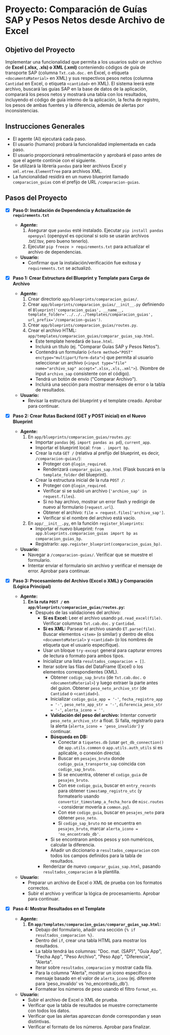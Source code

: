 # Proyecto: Comparación de Guías SAP y Pesos Netos desde Archivo de Excel

## Objetivo del Proyecto
Implementar una funcionalidad que permita a los usuarios subir un archivo de **Excel (.xlsx, .xls) o XML (.xml)** conteniendo códigos de guía de transporte SAP (columna `Txt.cab.doc.` en Excel, o etiqueta `<documentoMaterial>` en XML) y sus respectivos pesos netos (columna `Cantidad` en Excel, o etiqueta `<cantidad>` en XML). El sistema leerá este archivo, buscará las guías SAP en la base de datos de la aplicación, comparará los pesos netos y mostrará una tabla con los resultados, incluyendo el código de guía interno de la aplicación, la fecha de registro, los pesos de ambas fuentes y la diferencia, además de alertas por inconsistencias.

## Instrucciones Generales
- El agente (AI) ejecutará cada paso.
- El usuario (humano) probará la funcionalidad implementada en cada paso.
- El usuario proporcionará retroalimentación y aprobará el paso antes de que el agente continúe con el siguiente.
- Se utilizará la librería `pandas` para leer archivos Excel y `xml.etree.ElementTree` para archivos XML.
- La funcionalidad residirá en un nuevo blueprint llamado `comparacion_guias` con el prefijo de URL `/comparacion-guias`.

## Pasos del Proyecto

- [x] **Paso 0: Instalación de Dependencia y Actualización de `requirements.txt`**
    -   **Agente:**
        1.  Asegurar que `pandas` esté instalado. Ejecutar `pip install pandas openpyxl` (openpyxl es opcional si solo se usarán archivos .txt/.tsv, pero bueno tenerlo).
        2.  Ejecutar `pip freeze > requirements.txt` para actualizar el archivo de dependencias.
    -   **Usuario:**
        - Confirmar que la instalación/verificación fue exitosa y `requirements.txt` se actualizó.

- [x] **Paso 1: Crear Estructura del Blueprint y Template para Carga de Archivo**
    -   **Agente:**
        1.  Crear directorio `app/blueprints/comparacion_guias/`.
        2.  Crear `app/blueprints/comparacion_guias/__init__.py` definiendo el `Blueprint('comparacion_guias', __name__, template_folder='../../../templates/comparacion_guias', url_prefix='/comparacion-guias')`.
        3.  Crear `app/blueprints/comparacion_guias/routes.py`.
        4.  Crear el archivo HTML: `app/templates/comparacion_guias/comparar_guias_sap.html`.
            *   Este template heredará de `base.html`.
            *   Incluirá un título (ej. "Comparar Guías SAP y Pesos Netos").
            *   Contendrá un formulario (`<form method="POST" enctype="multipart/form-data">`) que permita al usuario seleccionar un archivo (`<input type="file" name="archivo_sap" accept=".xlsx,.xls,.xml">`). (Nombre de input `archivo_sap` consistente con el código).
            *   Tendrá un botón de envío ("Comparar Archivo").
            *   Incluirá una sección para mostrar mensajes de error o la tabla de resultados.
    -   **Usuario:**
        - Revisar la estructura del blueprint y el template creado. Aprobar para continuar.

- [x] **Paso 2: Crear Rutas Backend (GET y POST inicial) en el Nuevo Blueprint**
    -   **Agente:**
        1.  En `app/blueprints/comparacion_guias/routes.py`:
            *   Importar `pandas` (ej. `import pandas as pd`), `current_app`.
            *   Importar el blueprint local: `from . import bp`.
            *   Crear la ruta `GET /` (relativa al prefijo del blueprint, es decir, `/comparacion-guias/`):
                *   Proteger con `@login_required`.
                *   Renderizará `comparar_guias_sap.html` (Flask buscará en la `template_folder` del blueprint).
            *   Crear la estructura inicial de la ruta `POST /`:
                *   Proteger con `@login_required`.
                *   Verificar si se subió un archivo (`'archivo_sap' in request.files`).
                *   Si no hay archivo, mostrar un error flash y redirigir de nuevo al formulario (`request.url`).
                *   Obtener el archivo: `file = request.files['archivo_sap']`.
                *   Verificar si el nombre del archivo está vacío.
        2.  En `app/__init__.py`, en la función `register_blueprints`:
            *   Importar el nuevo blueprint: `from app.blueprints.comparacion_guias import bp as comparacion_guias_bp`.
            *   Registrarlo: `app.register_blueprint(comparacion_guias_bp)`.
    -   **Usuario:**
        -   Navegar a `/comparacion-guias/`. Verificar que se muestre el formulario.
        -   Intentar enviar el formulario sin archivo y verificar el mensaje de error. Aprobar para continuar.

- [x] **Paso 3: Procesamiento del Archivo (Excel o XML) y Comparación (Lógica Principal)**
    -   **Agente:**
        1.  **En la ruta `POST /` en `app/blueprints/comparacion_guias/routes.py`:**
            *   Después de las validaciones del archivo:
                *   **Si es Excel:** Leer el archivo usando `pd.read_excel(file)`. Verificar columnas `Txt.cab.doc.` y `Cantidad`.
                *   **Si es XML:** Parsear el archivo usando `ET.parse(file)`. Buscar elementos `<item>` (o similar) y dentro de ellos `<documentoMaterial>` y `<cantidad>` (o los nombres de etiqueta que el usuario especifique).
                *   Usar un bloque `try-except` general para capturar errores de lectura o formato para ambos tipos.
                *   Inicializar una lista `resultados_comparacion = []`.
                *   Iterar sobre las filas del DataFrame (Excel) o los elementos correspondientes (XML).
                    *   Obtener `codigo_sap_bruto` (de `Txt.cab.doc.` o `<documentoMaterial>`) y luego extraer la parte antes del guion. Obtener `peso_neto_archivo_str` (de `Cantidad` o `<cantidad>`).
                    *   Inicializar `codigo_guia_app = '-'`, `fecha_registro_app = '-'`, `peso_neto_app_str = '-'`, `diferencia_peso_str = '-'`, `alerta_icono = ''`.
                    *   **Validación del peso del archivo:** Intentar convertir `peso_neto_archivo_str` a float. Si falla, registrarlo para la alerta (`alerta_icono = 'peso_invalido'`) y continuar.
                    *   **Búsqueda en DB:**
                        *   Conectar a `tiquetes.db` (usar `get_db_connection()` de `app.utils.common` o `app.utils.auth_utils` si es aplicable, o conexión directa).
                        *   Buscar en `pesajes_bruto` donde `codigo_guia_transporte_sap` coincida con `codigo_sap_bruto`.
                        *   Si se encuentra, obtener el `codigo_guia` de `pesajes_bruto`.
                        *   Con ese `codigo_guia`, buscar en `entry_records` para obtener `timestamp_registro_utc` (y formatearlo usando `convertir_timestamp_a_fecha_hora` de `misc.routes` - considerar moverla a `common.py`).
                        *   Con ese `codigo_guia`, buscar en `pesajes_neto` para obtener `peso_neto`.
                        *   Si `codigo_sap_bruto` no se encuentra en `pesajes_bruto`, marcar `alerta_icono = 'no_encontrado_db'`.
                    *   Si se encontraron ambos pesos y son numéricos, calcular la diferencia.
                    *   Añadir un diccionario a `resultados_comparacion` con todos los campos definidos para la tabla de resultados.
                *   Renderizar de nuevo `comparar_guias_sap.html`, pasando `resultados_comparacion` a la plantilla.
    -   **Usuario:**
        -   Preparar un archivo de Excel o XML de prueba con los formatos correctos.
        -   Subir el archivo y verificar la lógica de procesamiento. Aprobar para continuar.

- [x] **Paso 4: Mostrar Resultados en el Template**
    -   **Agente:**
        1.  **En `app/templates/comparacion_guias/comparar_guias_sap.html`:**
            *   Debajo del formulario, añadir una sección `{% if resultados_comparacion %}`.
            *   Dentro del `if`, crear una tabla HTML para mostrar los resultados.
            *   La tabla tendrá las columnas: "Doc. mat. (SAP)", "Guía App", "Fecha App", "Peso Archivo", "Peso App", "Diferencia", "Alerta".
            *   Iterar sobre `resultados_comparacion` y mostrar cada fila.
            *   Para la columna "Alerta", mostrar un icono específico o mensaje basado en el valor de `alerta_icono` (ej. diferente para 'peso_invalido' vs 'no_encontrado_db').
            *   Formatear los números de peso usando el filtro `format_es`.
    -   **Usuario:**
        -   Subir el archivo de Excel o XML de prueba.
        -   Verificar que la tabla de resultados se muestre correctamente con todos los datos.
        -   Verificar que las alertas aparezcan donde correspondan y sean distintivas.
        -   Verificar el formato de los números. Aprobar para finalizar. 